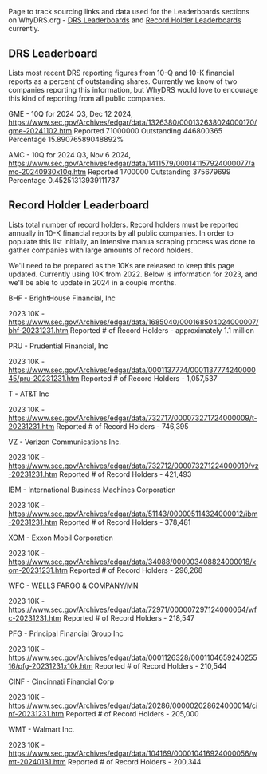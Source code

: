 Page to track sourcing links and data used for the Leaderboards sections on WhyDRS.org - [DRS Leaderboards](https://www.whydrs.org/drs-leaderboards) and [Record Holder Leaderboards](https://www.whydrs.org/record-holder-leaderboard) currently.

## DRS Leaderboard 

Lists most recent DRS reporting figures from 10-Q and 10-K financial reports as a percent of outstanding shares. Currently we know of two companies reporting this information, but WhyDRS would love to encourage this kind of reporting from all public companies.

GME - 10Q for 2024 Q3, Dec 12 2024, https://www.sec.gov/Archives/edgar/data/1326380/000132638024000170/gme-20241102.htm
Reported 71000000 
Outstanding 446800365
Percentage 15.89076589048892%

AMC - 10Q for 2024 Q3, Nov 6 2024, https://www.sec.gov/Archives/edgar/data/1411579/000141157924000077/amc-20240930x10q.htm
Reported 1700000
Outstanding 375679699
Percentage 0.45251313939111737

## Record Holder Leaderboard 

Lists total number of record holders. Record holders must be reported annually in 10-K financial reports by all public companies. In order to populate this list initially, an intensive manua scraping process was done to gather companies with large amounts of record holders. 

We'll need to be prepared as the 10Ks are released to keep this page updated. Currently using 10K from 2022. Below is information for 2023, and we'll be able to update in 2024 in a couple months.

BHF - BrightHouse Financial, Inc

2023 10K - https://www.sec.gov/Archives/edgar/data/1685040/000168504024000007/bhf-20231231.htm
Reported # of Record Holders - approximately 1.1 million

PRU - Prudential Financial, Inc

2023 10K - https://www.sec.gov/Archives/edgar/data/0001137774/000113777424000045/pru-20231231.htm
Reported # of Record Holders - 1,057,537 

T - AT&T Inc

2023 10K - https://www.sec.gov/Archives/edgar/data/732717/000073271724000009/t-20231231.htm
Reported # of Record Holders - 746,395

VZ - Verizon Communications Inc.

2023 10K - https://www.sec.gov/Archives/edgar/data/732712/000073271224000010/vz-20231231.htm
Reported # of Record Holders - 421,493

IBM - International Business Machines Corporation

2023 10K - https://www.sec.gov/Archives/edgar/data/51143/000005114324000012/ibm-20231231.htm
Reported # of Record Holders - 378,481

XOM - Exxon Mobil Corporation

2023 10K - https://www.sec.gov/Archives/edgar/data/34088/000003408824000018/xom-20231231.htm
Reported # of Record Holders - 296,268

WFC - WELLS FARGO & COMPANY/MN

2023 10K - https://www.sec.gov/Archives/edgar/data/72971/000007297124000064/wfc-20231231.htm
Reported # of Record Holders - 218,547

PFG - Principal Financial Group Inc

2023 10K - https://www.sec.gov/Archives/edgar/data/0001126328/000110465924025516/pfg-20231231x10k.htm
Reported # of Record Holders - 210,544

CINF - Cincinnati Financial Corp

2023 10K - https://www.sec.gov/Archives/edgar/data/20286/000002028624000014/cinf-20231231.htm
Reported # of Record Holders - 205,000

WMT - Walmart Inc.

2023 10K - https://www.sec.gov/Archives/edgar/data/104169/000010416924000056/wmt-20240131.htm
Reported # of Record Holders - 200,344

